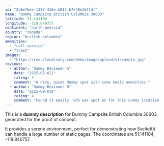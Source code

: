 ```yaml
---
id: "2b6e7bee-1387-436e-b017-b7e48e16ffdf"
name: "Dummy Campsite British Columbia 30603"
latitude: 51.141104
longitude: -118.840757
continent: "north-america"
country: "canada"
region: "british-columbia"
amenities:
  - "cell-service"
  - "trash"
images:
  - "https://res.cloudinary.com/demo/image/upload/v1/sample.jpg"
reviews:
  - author: "Dummy Reviewer A"
    date: "2025-05-021"
    rating: 3
    comment: "A nice, quiet dummy spot with some basic amenities."
  - author: "Dummy Reviewer B"
    date: "2025-09-019"
    rating: 4
    comment: "Found it easily. GPS was spot on for this dummy location."
---
```


This is a **dummy description** for Dummy Campsite British Columbia 30603, generated for the proof of concept.

It provides a serene environment, perfect for demonstrating how SvelteKit can handle a large number of static pages. The coordinates are 51.141104, -118.840757.
